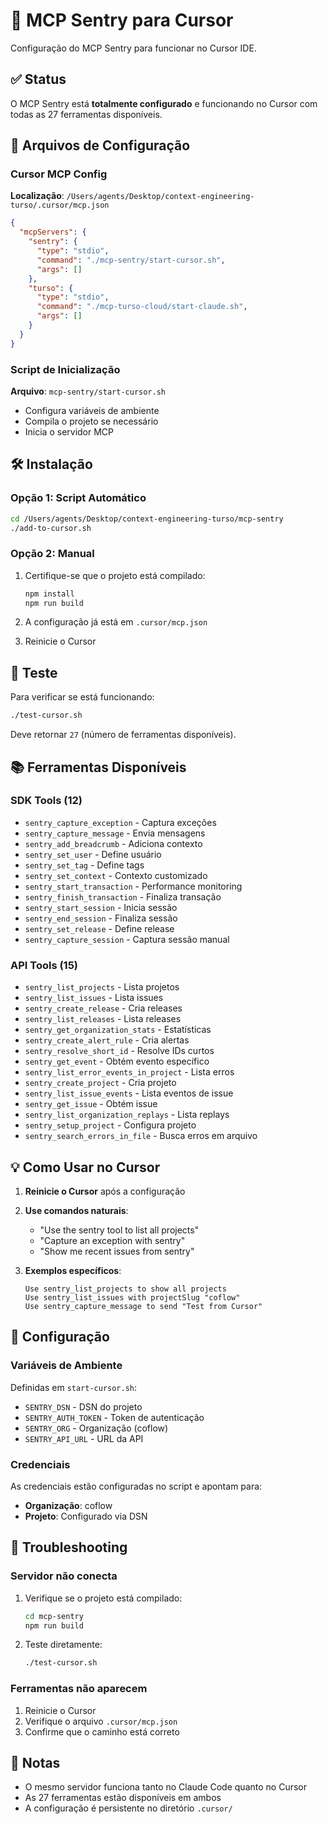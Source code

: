 # 🚀 MCP Sentry para Cursor

Configuração do MCP Sentry para funcionar no Cursor IDE.

## ✅ Status

O MCP Sentry está **totalmente configurado** e funcionando no Cursor com todas as 27 ferramentas disponíveis.

## 📁 Arquivos de Configuração

### Cursor MCP Config
**Localização**: `/Users/agents/Desktop/context-engineering-turso/.cursor/mcp.json`

```json
{
  "mcpServers": {
    "sentry": {
      "type": "stdio",
      "command": "./mcp-sentry/start-cursor.sh",
      "args": []
    },
    "turso": {
      "type": "stdio",
      "command": "./mcp-turso-cloud/start-claude.sh",
      "args": []
    }
  }
}
```

### Script de Inicialização
**Arquivo**: `mcp-sentry/start-cursor.sh`
- Configura variáveis de ambiente
- Compila o projeto se necessário
- Inicia o servidor MCP

## 🛠️ Instalação

### Opção 1: Script Automático
```bash
cd /Users/agents/Desktop/context-engineering-turso/mcp-sentry
./add-to-cursor.sh
```

### Opção 2: Manual
1. Certifique-se que o projeto está compilado:
   ```bash
   npm install
   npm run build
   ```

2. A configuração já está em `.cursor/mcp.json`

3. Reinicie o Cursor

## 🧪 Teste

Para verificar se está funcionando:
```bash
./test-cursor.sh
```

Deve retornar `27` (número de ferramentas disponíveis).

## 📚 Ferramentas Disponíveis

### SDK Tools (12)
- `sentry_capture_exception` - Captura exceções
- `sentry_capture_message` - Envia mensagens
- `sentry_add_breadcrumb` - Adiciona contexto
- `sentry_set_user` - Define usuário
- `sentry_set_tag` - Define tags
- `sentry_set_context` - Contexto customizado
- `sentry_start_transaction` - Performance monitoring
- `sentry_finish_transaction` - Finaliza transação
- `sentry_start_session` - Inicia sessão
- `sentry_end_session` - Finaliza sessão
- `sentry_set_release` - Define release
- `sentry_capture_session` - Captura sessão manual

### API Tools (15)
- `sentry_list_projects` - Lista projetos
- `sentry_list_issues` - Lista issues
- `sentry_create_release` - Cria releases
- `sentry_list_releases` - Lista releases
- `sentry_get_organization_stats` - Estatísticas
- `sentry_create_alert_rule` - Cria alertas
- `sentry_resolve_short_id` - Resolve IDs curtos
- `sentry_get_event` - Obtém evento específico
- `sentry_list_error_events_in_project` - Lista erros
- `sentry_create_project` - Cria projeto
- `sentry_list_issue_events` - Lista eventos de issue
- `sentry_get_issue` - Obtém issue
- `sentry_list_organization_replays` - Lista replays
- `sentry_setup_project` - Configura projeto
- `sentry_search_errors_in_file` - Busca erros em arquivo

## 💡 Como Usar no Cursor

1. **Reinicie o Cursor** após a configuração

2. **Use comandos naturais**:
   - "Use the sentry tool to list all projects"
   - "Capture an exception with sentry"
   - "Show me recent issues from sentry"

3. **Exemplos específicos**:
   ```
   Use sentry_list_projects to show all projects
   Use sentry_list_issues with projectSlug "coflow" 
   Use sentry_capture_message to send "Test from Cursor"
   ```

## 🔧 Configuração

### Variáveis de Ambiente
Definidas em `start-cursor.sh`:
- `SENTRY_DSN` - DSN do projeto
- `SENTRY_AUTH_TOKEN` - Token de autenticação
- `SENTRY_ORG` - Organização (coflow)
- `SENTRY_API_URL` - URL da API

### Credenciais
As credenciais estão configuradas no script e apontam para:
- **Organização**: coflow
- **Projeto**: Configurado via DSN

## 🐛 Troubleshooting

### Servidor não conecta
1. Verifique se o projeto está compilado:
   ```bash
   cd mcp-sentry
   npm run build
   ```

2. Teste diretamente:
   ```bash
   ./test-cursor.sh
   ```

### Ferramentas não aparecem
1. Reinicie o Cursor
2. Verifique o arquivo `.cursor/mcp.json`
3. Confirme que o caminho está correto

## 📝 Notas

- O mesmo servidor funciona tanto no Claude Code quanto no Cursor
- As 27 ferramentas estão disponíveis em ambos
- A configuração é persistente no diretório `.cursor/`